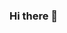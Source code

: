 ### Hi there 👋

<!--
**SheiAlamK/SheiAlamK** is a ✨ _special_ ✨ repository because its `README.md` (this file) appears on your GitHub profile.

Here are some ideas to get you started:


- 🌱 I’m currently learning the basics of web development.
- 💬 Ask me about music to move your :peach:
- 📫 How to reach me: alami.shaima96@gmail.com
- 😄 Pronouns: She/her
- ⚡ Fun fact: I spent one night in a mexican police station by choice.

